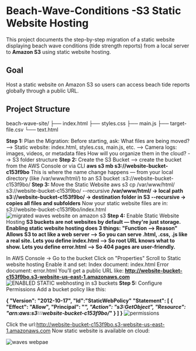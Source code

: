# Beach-Wave-Conditions -S3 Static Website Hosting

This project documents the step-by-step migration of a static website displaying beach wave conditions (tide strength reports) from a local server to **Amazon S3** using static website hosting.
## Goal

Host a static website on Amazon S3 so users can access beach tide reports globally through a public URL.
## Project Structure
beach-wave-site/
├── index.html
├── styles.css
├── main.js
├── target-file.csv
└── text.html

**Step 1:** Plan the Migration:
Before starting, ask:
What files are being moved?
--> Static website: index.html, styles.css, main.js, etc.
--> Camera logs: images, videos, or metadata files
How will you organize them in the cloud?
--> S3 folder structure
**Step 2:** Create the S3 Bucket
--> create the bucket from the AWS Console or via CLI **aws s3 mb s3://website-bucket-c153f9bo**
This is where the name change happens — from your local directory (like /var/www/html/) to an S3 bucket :s3://website-bucket-c153f9bo/
**Step 3:** Move the Static Website
aws s3 cp /var/www/html/ s3://website-bucket-c153f9bo/ --recursive
**/var/www/html/ → local path
s3://website-bucket-c153f9bo/ → destination folder in S3
--recursive → copies all files and subfolders**
Now your static website files are in:
s3://website-bucket-c153f9bo/index.html
![migrated waves website on amazon s3](https://github.com/user-attachments/assets/6c2a5290-a93c-4ff7-aae7-68a7e59fe648)
**Step 4:** Enable Static Website Hosting
**S3 buckets are not websites by default — they're just storage.
Enabling static website hosting does 3 things:**
**"Function -->	Reason"
Allows S3 to act like a web server -->	So you can serve .html, .css, .js like a real site.
Lets you define index.html -->	So root URL knows what to show.
Lets you define error.html -->	So 404 pages are user-friendly.**

In AWS Console → Go to the bucket
Click on "Properties"
Scroll to Static website hosting
Enable it and set:
Index document: index.html
Error document: error.html
You’ll get a public URL like:
**http://website-bucket-c153f9bo.s3-website-us-east-1.amazonaws.com**
![ENABLED STATIC webhosting in s3 buckets](https://github.com/user-attachments/assets/35d367fa-fd6c-45ed-90c8-ee0c9014ee6d)
**Step 5:** Configure Permissions
Add a bucket policy like this:

**{
  "Version": "2012-10-17",
  "Id":"StaticWebPolicy"
  "Statement": [
  {
    "Effect": "Allow",
    "Principal": "*",
    "Action": "s3:GetObject",
    "Resource": "arn:aws:s3:::website-bucket-c153f9bo/*"
  }
  ]
}**
![permissions](https://github.com/user-attachments/assets/a8048a2f-41b6-4452-b4b1-35f7f1f82351)


Click the url:http://website-bucket-c153f9bo.s3-website-us-east-1.amazonaws.com
Now static website is available on cloud:

![waves webpae](https://github.com/user-attachments/assets/f2d81772-f036-48c6-8e58-5624a2f103ac)
